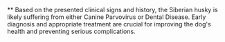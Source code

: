 ** Based on the presented clinical signs and history, the Siberian husky is likely suffering from either Canine Parvovirus or Dental Disease. Early diagnosis and appropriate treatment are crucial for improving the dog's health and preventing serious complications.